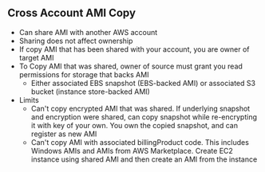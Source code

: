 ## Cross Account AMI Copy

* Can share AMI with another AWS account
* Sharing does not affect ownership
* If copy AMI that has been shared with your account, you are owner of target AMI
* To Copy AMI that was shared, owner of source must grant you read permissions for storage that backs AMI 
  * Either associated EBS snapshot (EBS-backed AMI) or associated S3 bucket (instance store-backed AMI)
* Limits
  * Can't copy encrypted AMI that was shared. If underlying snapshot and encryption were shared, can copy snapshot while re-encrypting it with key of your own. You own the copied snapshot, and can register as new AMI
  * Can't copy AMI with associated billingProduct code. This includes Windows AMIs and AMIs from AWS Marketplace. Create EC2 instance using shared AMI and then create an AMI from the instance